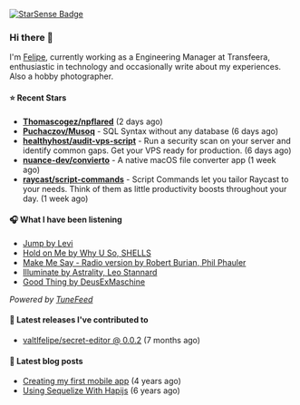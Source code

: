 <a href="https://starsense.app/developer-types" target="_blank"><img src="https://starsense.app/api/badge/?user=valtlfelipe" alt="StarSense Badge"></a>

### Hi there 👋

I'm [Felipe](https://felipevm.com), currently working as a Engineering Manager at Transfeera, enthusiastic in technology and occasionally write about my experiences. Also a hobby photographer.

#### ⭐ Recent Stars
- **[Thomascogez/npflared](https://github.com/Thomascogez/npflared)** (2 days ago)
- **[Puchaczov/Musoq](https://github.com/Puchaczov/Musoq)** - SQL Syntax without any database (6 days ago)
- **[healthyhost/audit-vps-script](https://github.com/healthyhost/audit-vps-script)** - Run a security scan on your server and identify common gaps. Get your VPS ready for production. (6 days ago)
- **[nuance-dev/convierto](https://github.com/nuance-dev/convierto)** - A native macOS file converter app (1 week ago)
- **[raycast/script-commands](https://github.com/raycast/script-commands)** - Script Commands let you tailor Raycast to your needs. Think of them as little productivity boosts throughout your day. (1 week ago)

#### 🎧 What I have been listening
- [Jump by Levi](https://open.spotify.com/track/1JKo6V7VgO6MM2uj7iVkHh)
- [Hold on Me by Why U So, SHELLS](https://open.spotify.com/track/43FNnp0KnanReB8KCTl97p)
- [Make Me Say - Radio version by Robert Burian, Phil Phauler](https://open.spotify.com/track/1hp02IGQQnjTKQXKJ2Jyri)
- [Illuminate by Astrality, Leo Stannard](https://open.spotify.com/track/6SpS3512xzHKapz4plRuZW)
- [Good Thing by DeusExMaschine](https://open.spotify.com/track/7sWddb2SctBHmDwdMEEhUr)

_Powered by [TuneFeed](https://tunefeed.app?ref=valtlfelipe-gh-profile)_ 

#### 🚀 Latest releases I've contributed to


- [valtlfelipe/secret-editor @ 0.0.2](https://github.com/valtlfelipe/secret-editor/releases/tag/0.0.2) (7 months ago)

#### 📄 Latest blog posts
- [Creating my first mobile app](https://felipevm.com/posts/creating-my-first-mobile-app/) (4 years ago)
- [Using Sequelize With Hapijs](https://felipevm.com/posts/using-sequelize-with-hapijs/) (6 years ago)
